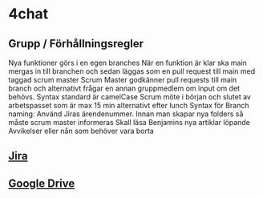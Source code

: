 # 4chat

## Grupp / Förhållningsregler
Nya funktioner görs i en egen branches
När en funktion är klar ska main mergas in till branchen och sedan läggas som en pull request till main med taggad scrum master
Scrum Master godkänner pull requests till main branch och alternativt frågar en annan gruppmedlem om input om det behövs.
Syntax standard är camelCase
Scrum möte i början och slutet av arbetspasset som är max 15 min alternativt efter lunch
Syntax för Branch naming: Använd Jiras ärendenummer.
Innan man skapar nya folders så måste scrum master informeras
Skall läsa Benjamins nya artiklar löpande
Avvikelser eller nån som behöver vara borta


## [Jira](https://4chat.atlassian.net/jira/software/projects/VLFF/boards/1)
## [Google Drive](https://drive.google.com/drive/u/0/folders/1nuSDqrxUXV8CEjPO8jl4uCDjBkmq_K_N)
